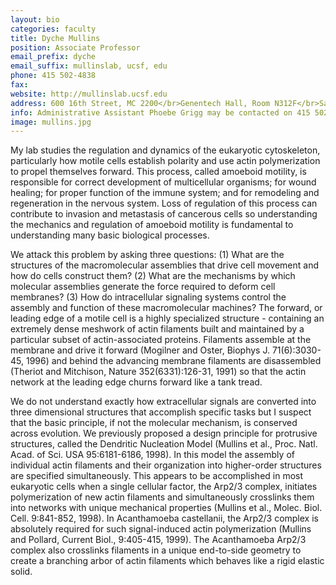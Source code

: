 ```yaml
---
layout: bio
categories: faculty
title: Dyche Mullins
position: Associate Professor
email_prefix: dyche
email_suffix: mullinslab, ucsf, edu
phone: 415 502-4838
fax: 
website: http://mullinslab.ucsf.edu
address: 600 16th Street, MC 2200</br>Genentech Hall, Room N312F</br>San Francisco, CA 94158-2280</br>
info: Administrative Assistant Phoebe Grigg may be contacted on 415 502-6305 or at <span class="e">phoebe.grigg / cmp, ucsf, edu </span>
image: mullins.jpg
---
```


My lab studies the regulation and dynamics of the eukaryotic cytoskeleton, particularly how motile cells establish polarity and use actin polymerization to propel themselves forward. This process, called amoeboid motility, is responsible for correct development of multicellular organisms; for wound healing; for proper function of the immune system; and for remodeling and regeneration in the nervous system. Loss of regulation of this process can contribute to invasion and metastasis of cancerous cells so understanding the mechanics and regulation of amoeboid motility is fundamental to understanding many basic biological processes. 

We attack this problem by asking three questions: (1) What are the structures of the macromolecular assemblies that drive cell movement and how do cells construct them? (2) What are the mechanisms by which molecular assemblies generate the force required to deform cell membranes? (3) How do intracellular signaling systems control the assembly and function of these macromolecular machines? 
The forward, or leading edge of a motile cell is a highly specialized structure - containing an extremely dense meshwork of actin filaments built and maintained by a particular subset of actin-associated proteins. Filaments assemble at the membrane and drive it forward (Mogilner and Oster, Biophys J. 71(6):3030-45, 1996) and behind the advancing membrane filaments are disassembled (Theriot and Mitchison, Nature 352(6331):126-31, 1991) so that the actin network at the leading edge churns forward like a tank tread. 

We do not understand exactly how extracellular signals are converted into three dimensional structures that accomplish specific tasks but I suspect that the basic principle, if not the molecular mechanism, is conserved across evolution. 
We previously proposed a design principle for protrusive structures, called the Dendritic Nucleation Model (Mullins et al., Proc. Natl. Acad. of Sci. USA 95:6181-6186, 1998). In this model the assembly of individual actin filaments and their organization into higher-order structures are specified simultaneously. This appears to be accomplished in most eukaryotic cells when a single cellular factor, the Arp2/3 complex, initiates polymerization of new actin filaments and simultaneously crosslinks them into networks with unique mechanical properties (Mullins et al., Molec. Biol. Cell. 9:841-852, 1998). In Acanthamoeba castellanii, the Arp2/3 complex is absolutely required for such signal-induced actin polymerization (Mullins and Pollard, Current Biol., 9:405-415, 1999). The Acanthamoeba Arp2/3 complex also crosslinks filaments in a unique end-to-side geometry to create a branching arbor of actin filaments which behaves like a rigid elastic solid.
